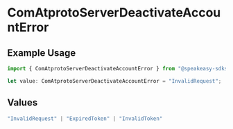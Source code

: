 # ComAtprotoServerDeactivateAccountError

## Example Usage

```typescript
import { ComAtprotoServerDeactivateAccountError } from "@speakeasy-sdks/bluesky/models/errors";

let value: ComAtprotoServerDeactivateAccountError = "InvalidRequest";
```

## Values

```typescript
"InvalidRequest" | "ExpiredToken" | "InvalidToken"
```